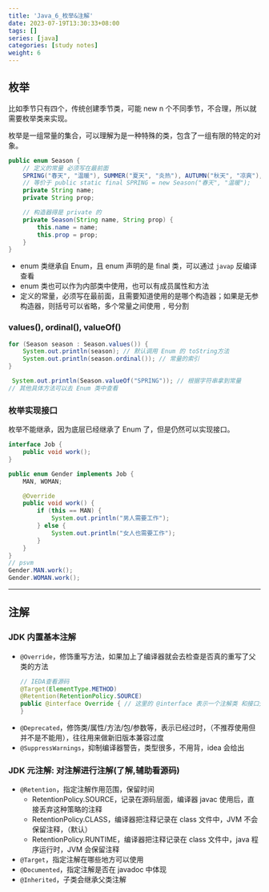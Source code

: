 ```yaml
---
title: 'Java_6_枚举&注解'
date: 2023-07-19T13:30:33+08:00
tags: []
series: [java]
categories: [study notes]
weight: 6
---
```


## 枚举

比如季节只有四个，传统创建季节类，可能 new n 个不同季节，不合理，所以就需要枚举类来实现。

枚举是一组常量的集合，可以理解为是一种特殊的类，包含了一组有限的特定的对象。

```java
public enum Season {
    // 定义的常量 必须写在最前面
    SPRING("春天", "温暖"), SUMMER("夏天", "炎热"), AUTUMN("秋天", "凉爽"), WINTER("冬天", "寒冷");
    // 等价于 public static final SPRING = new Season("春天", "温暖");
    private String name;
    private String prop;

    // 构造器得是 private 的
    private Season(String name, String prop) {
        this.name = name;
        this.prop = prop;
    }
}
```

- enum 类继承自 Enum，且 enum 声明的是 final 类，可以通过 `javap` 反编译查看
- enum 类也可以作为内部类中使用，也可以有成员属性和方法
- 定义的常量，必须写在最前面，且需要知道使用的是哪个构造器；如果是无参构造器，则括号可以省略，多个常量之间使用 `,` 号分割

### values(), ordinal(), valueOf()

```java
for (Season season : Season.values()) {
    System.out.println(season); // 默认调用 Enum 的 toString方法
    System.out.println(season.ordinal()); // 常量的索引
}

 System.out.println(Season.valueOf("SPRING")); // 根据字符串拿到常量
// 其他具体方法可以去 Enum 类中查看
```

### 枚举实现接口

枚举不能继承，因为底层已经继承了 Enum 了，但是仍然可以实现接口。

```java
interface Job {
    public void work();
}

public enum Gender implements Job {
    MAN, WOMAN;

    @Override
    public void work() {
        if (this == MAN) {
            System.out.println("男人需要工作");
        } else {
            System.out.println("女人也需要工作");
        }
    }
}
// psvm
Gender.MAN.work();
Gender.WOMAN.work();
```

---

## 注解

### JDK 内置基本注解

- `@Override`，修饰重写方法，如果加上了编译器就会去检查是否真的重写了父类的方法
  ```java
  // IEDA查看源码
  @Target(ElementType.METHOD)
  @Retention(RetentionPolicy.SOURCE)
  public @interface Override { // 这里的 @interface 表示一个注解类 和接口无关
  }
  ```
- `@Deprecated`，修饰类/属性/方法/包/参数等，表示已经过时，（不推荐使用但并不是不能用），往往用来做新旧版本兼容过度
- `@SuppressWarnings`，抑制编译器警告，类型很多，不用背，idea 会给出

### JDK 元注解: 对注解进行注解(了解,辅助看源码)

- `@Retention`，指定注解作用范围，保留时间
  - RetentionPolicy.SOURCE，记录在源码层面，编译器 javac 使用后，直接丢弃这种策略的注释
  - RetentionPolicy.CLASS，编译器把注释记录在 class 文件中，JVM 不会保留注释，（默认）
  - RetentionPolicy.RUNTIME，编译器把注释记录在 class 文件中，java 程序运行时，JVM 会保留注释
- `@Target`，指定注解在哪些地方可以使用
- `@Documented`，指定注解是否在 javadoc 中体现
- `@Inherited`，子类会继承父类注解
